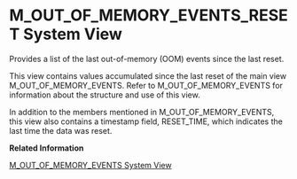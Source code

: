 <!-- loio6cb69711e98b48d180ead84359472baa -->

# M\_OUT\_OF\_MEMORY\_EVENTS\_RESET System View

Provides a list of the last out-of-memory \(OOM\) events since the last reset.



This view contains values accumulated since the last reset of the main view M\_OUT\_OF\_MEMORY\_EVENTS. Refer to M\_OUT\_OF\_MEMORY\_EVENTS for information about the structure and use of this view.

In addition to the members mentioned in M\_OUT\_OF\_MEMORY\_EVENTS, this view also contains a timestamp field, RESET\_TIME, which indicates the last time the data was reset.

**Related Information**  


[M\_OUT\_OF\_MEMORY\_EVENTS System View](m-out-of-memory-events-system-view-933cf12.md "Provides a list of the last 20 out-of-memory (OOM) events.")

